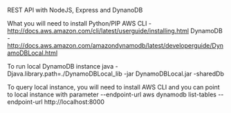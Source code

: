 REST API with NodeJS, Express and DynanoDB 

What you will need to install
Python/PIP
AWS CLI - http://docs.aws.amazon.com/cli/latest/userguide/installing.html
DynamoDB - http://docs.aws.amazon.com/amazondynamodb/latest/developerguide/DynamoDBLocal.html

To run local DynamoDB instance
java -Djava.library.path=./DynamoDBLocal_lib -jar DynamoDBLocal.jar -sharedDb

To query local instance, you will need to install AWS CLI and you can point to local instance with parameter --endpoint-url
aws dynamodb list-tables --endpoint-url http://localhost:8000